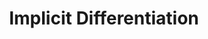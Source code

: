 ---
title: "Implicit Differentiation"
prevcontenturl: ../DC-4.3-the-chain-rule
nextcontenturl: ../DC-4.4-implicit-differentiation
---